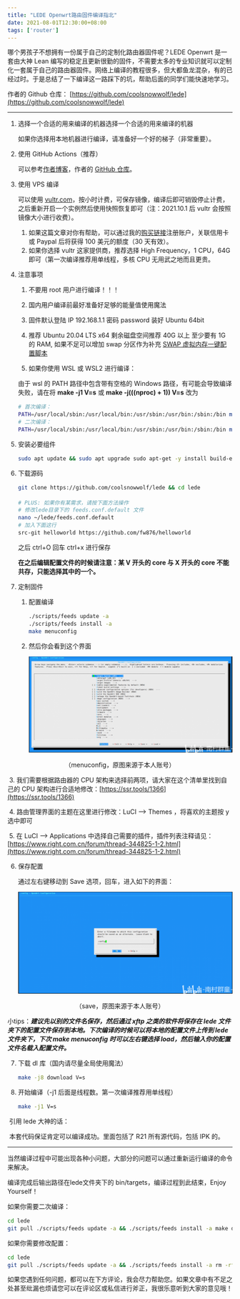 ```yaml
---
title: "LEDE Openwrt路由固件编译指北"
date: 2021-08-01T12:30:00+08:00
tags: ['router']
---
```


哪个男孩子不想拥有一份属于自己的定制化路由器固件呢？LEDE Open­wrt 是一套由大神 Lean 编写的稳定且更新很勤的固件，不需要太多的专业知识就可以定制化一套属于自己的路由器固件。网络上编译的教程很多，但大都鱼龙混杂，有的已经过时。于是总结了一下编译这一路踩下的坑，帮助后面的同学们能快速地学习。

<!--more-->

作者的 Github 仓库： [https://github.com/coolsnowwolf/lede](https://github.com/coolsnowwolf/lede)

----

1. 选择一个合适的用来编译的机器选择一个合适的用来编译的机器 

   如果你选择用本地机器进行编译，请准备好一个好的梯子（非常重要）。

2. 使用 GitHub Ac­tions（推荐）

   可以参考[作者博客](https://p3terx.com/archives/build-openwrt-with-github-actions.html)，作者的 [GitHub 仓库](https://github.com/P3TERX/Actions-OpenWrt)。

3. 使用 VPS 编译

   可以使用 [vultr.com](https://www.vultr.com/)，按小时计费，可保存镜像，编译后即可销毁停止计费，之后重新开启一个实例然后使用快照恢复即可（注：2021.10.1 后 vultr 会按照镜像大小进行收费）。

   1. 如果这篇文章对你有帮助，可以通过我的[购买链接](https://www.vultr.com/?ref=8912695-6G)注册账户，关联信用卡或 Pay­pal 后将获得 100 美元的额度（30 天有效）。
   2. 如果你选择 vultr 这家提供商，推荐选择 High Fre­quency，1 CPU，64G 即可（第一次编译推荐用单线程，多核 CPU 无用武之地而且更贵。

4. 注意事项

   1. 不要用 root 用户进行编译！！！

   2. 国内用户编译前最好准备好足够的能量值使用魔法

   3. 固件默认登陆 IP 192.168.1.1 密码 pass­word 装好 Ubuntu 64bit

   4. 推荐 Ubuntu 20.04 LTS x64 剩余磁盘空间推荐 40G 以上 至少要有 1G 的 RAM, 如果不足可以增加 swap 分区作为补充 [SWAP 虚拟内存一键配置脚本](https://www.moerats.com/archives/722/)

   5. 如果你使用 WSL 或 WSL2 进行编译： 

   由于 wsl 的 PATH 路径中包含带有空格的 Win­dows 路径，有可能会导致编译失败，请在将 **make -j1 V=s** 或 **make -j$(($(nproc) + 1)) V=s** 改为

   ```bash
   # 首次编译：
   PATH=/usr/local/sbin:/usr/local/bin:/usr/sbin:/usr/bin:/sbin:/bin make -j1 V=s
   # 二次编译：
   PATH=/usr/local/sbin:/usr/local/bin:/usr/sbin:/usr/bin:/sbin:/bin make -j$(($(nproc) + 1)) V=s
   ```

5. 安装必要组件

   ```bash
   sudo apt update && sudo apt upgrade sudo apt-get -y install build-essential asciidoc binutils bzip2 gawk gettext git libncurses5-dev libz-dev patch python3 python2.7 unzip zlib1g-dev lib32gcc1 libc6-dev-i386 subversion flex uglifyjs git-core gcc-multilib p7zip p7zip-full msmtp libssl-dev texinfo libglib2.0-dev xmlto qemu-utils upx libelf-dev autoconf automake libtool autopoint device-tree-compiler g++-multilib antlr3 gperf wget curl swig rsync
   ```

6. 下载源码

   ```bash
   git clone https://github.com/coolsnowwolf/lede && cd lede
   
   # PLUS: 如果你有某需求，请按下面方法操作
   # 修改lede目录下的 feeds.conf.default 文件
   nano ~/lede/feeds.conf.default
   # 加入下面这行
   src-git helloworld https://github.com/fw876/helloworld
   ```

   之后 ctrl+O 回车 ctrl+x 进行保存 

   **在之后编辑配置文件的时候请注意：某 V 开头的 core 与 X 开头的 core 不能共存，只能选择其中的一个。**

7. 定制固件

   1. 配置编译

      ```bash
      ./scripts/feeds update -a
      ./scripts/feeds install -a
      make menuconfig
      ```

   2. 然后你会看到这个界面

      ![](menuconfig.png)

<center>（menuconfig，原图来源于本人账号）</center>

​		3. 我们需要根据路由器的 CPU 架构来选择前两项，请大家在这个清单里找到自己的 CPU 架构进行合适地修改：[https://ssr.tools/1366](https://ssr.tools/1366)

​		4. 路由管理界面的主题在这里进行修改：LuCI ——> Themes ，将喜欢的主题按 y 选中即可

​		5. 在 LuCI ——> Applications 中选择自己需要的插件，插件列表注释请见： [https://www.right.com.cn/forum/thread-344825-1-2.html](https://www.right.com.cn/forum/thread-344825-1-2.html)

   6. 保存配置

      通过左右键移动到 Save 选项，回车，进入如下的界面：

      ![](save.png)

<center>（save，原图来源于本人账号）</center>

小tips：***建议先以别的文件名保存，然后通过 xftp 之类的软件将保存在 lede 文件夹下的配置文件保存到本地。下次编译的时候可以将本地的配置文件上传到 lede 文件夹下，下次 make menuconfig 时可以左右键选择 load，然后输入你的配置文件名载入配置文件。***

7. 下载 dl 库（国内请尽量全局使用魔法）

   ```bash
   make -j8 download V=s
   ```

8. 开始编译（-j1 后面是线程数。第一次编译推荐用单线程）

   ```bash
   make -j1 V=s
   ```

​		引用 lede 大神的话：

​		本套代码保证肯定可以编译成功。里面包括了 R21 所有源代码，包括 IPK 的。

------

当然编译过程中可能出现各种小问题，大部分的问题可以通过重新运行编译的命令来解决。

编译完成后输出路径在lede文件夹下的 bin/targets，编译过程到此结束，Enjoy Yourself！

如果你需要二次编译：

```bash
cd lede
git pull ./scripts/feeds update -a && ./scripts/feeds install -a make defconfig make -j8 download make -j$(($(nproc) + 1)) V=s
```

如果你需要修改配置：

```bash
cd lede
git pull ./scripts/feeds update -a && ./scripts/feeds install -a rm -rf ./tmp && rm -rf .config make menuconfig make -j$(($(nproc) + 1)) V=s
```

如果您遇到任何问题，都可以在下方评论，我会尽力帮助您。如果文章中有不足之处甚至纰漏也烦请您可以在评论区或私信进行斧正，我很乐意听到大家的意见哦！
